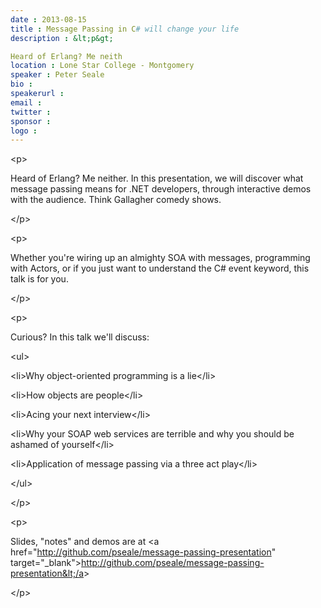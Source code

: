 ```yaml
---
date : 2013-08-15
title : Message Passing in C# will change your life
description : &lt;p&gt;
Heard of Erlang? Me neith
location : Lone Star College - Montgomery
speaker : Peter Seale
bio : 
speakerurl : 
email : 
twitter : 
sponsor : 
logo : 
---
```

&lt;p&gt;
Heard of Erlang? Me neither. In this presentation, we will discover what message passing means for .NET developers, through interactive demos with the audience. Think Gallagher comedy shows.
&lt;/p&gt;
&lt;p&gt;
Whether you're wiring up an almighty SOA with messages, programming with Actors, or if you just want to understand the C# event keyword, this talk is for you.  
&lt;/p&gt;
&lt;p&gt;
Curious? In this talk we'll discuss:
&lt;ul&gt;
&lt;li&gt;Why object-oriented programming is a lie&lt;/li&gt;
&lt;li&gt;How objects are people&lt;/li&gt;
&lt;li&gt;Acing your next interview&lt;/li&gt;
&lt;li&gt;Why your SOAP web services are terrible and why you should be ashamed of yourself&lt;/li&gt;
&lt;li&gt;Application of message passing via a three act play&lt;/li&gt;
&lt;/ul&gt;
&lt;/p&gt;
&lt;p&gt;
Slides, "notes" and demos are at &lt;a href="http://github.com/pseale/message-passing-presentation" target="_blank"&gt;http://github.com/pseale/message-passing-presentation&lt;/a&gt;
&lt;/p&gt;
